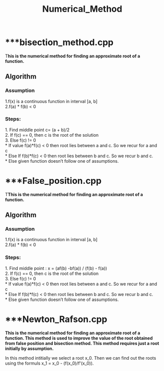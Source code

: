 <h1 align = "center">Numerical_Method</h1><br>
<h1>***bisection_method.cpp</h1>
<p>T<b>his is the numerical method for finding an approximate root of a function.</b></p>
<h2>Algorithm</h2>
<h3>Assumption</h3>
1.f(x) is a continuous function in interval [a, b]<br>
2.f(a) * f(b) < 0<br>
<h3>Steps:</h3>
1. Find middle point c= (a + b)/2<br>
2. If f(c) == 0, then c is the root of the solution<br>
3. Else f(c) != 0<br>
       * If value f(a)*f(c) < 0 then root lies between a and c. So we recur for a and c<br>
       * Else If f(b)*f(c) < 0 then root lies between b and c. So we recur b and c.<br>
       * Else given function doesn’t follow one of assumptions.<br>

<h1>***False_position.cpp</h1>
<p>T<b>This is the numerical method for finding an approximate root of a function.</b></p>
<h2>Algorithm</h2>
<h3>Assumption</h3>
1.f(x) is a continuous function in interval [a, b]<br>
2.f(a) * f(b) < 0<br>
<h3>Steps:</h3>
1. Find middle point : x = (af(b) -bf(a)) / (f(b) - f(a)) <br>
2. If f(c) == 0, then c is the root of the solution<br>
3. Else f(c) != 0<br>
       * If value f(a)*f(c) < 0 then root lies between a and c. So we recur for a and c<br>
       * Else If f(b)*f(c) < 0 then root lies between b and c. So we recur b and c.<br>
       * Else given function doesn’t follow one of assumptions.<br>
 
<h1>***Newton_Rafson.cpp</h1>
<p><b>This is the numerical method for finding an approximate root of a function. This method is used to improve the value of the root obtained from false position and bisection method. This method requires just a root initially by assumption.</b></p>
In this method intitially we select a root x_0. Then we can find out the roots using the formuls x_1 = x_0 - (f(x_0)/f'(x_0)).
